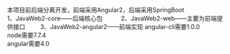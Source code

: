本项目前后端分离开发，前端采用Angular2，后端采用SpringBoot        
1、JavaWeb2-core——后端核心包          
2、JavaWeb2-web——主要为前端提供接口        
3、JavaWeb2-angular2——前端实现
angular-cli需要1.0.0          
node需要7.7.4         
angular需要4.0             
